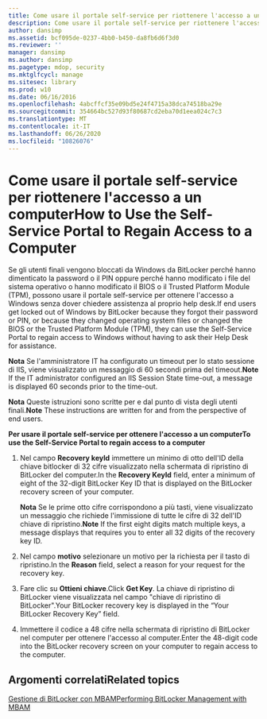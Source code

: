 ```yaml
---
title: Come usare il portale self-service per riottenere l'accesso a un computer
description: Come usare il portale self-service per riottenere l'accesso a un computer
author: dansimp
ms.assetid: bcf095de-0237-4bb0-b450-da8fb6d6f3d0
ms.reviewer: ''
manager: dansimp
ms.author: dansimp
ms.pagetype: mdop, security
ms.mktglfcycl: manage
ms.sitesec: library
ms.prod: w10
ms.date: 06/16/2016
ms.openlocfilehash: 4abcffcf35e09bd5e24f4715a38dca74518ba29e
ms.sourcegitcommit: 354664bc527d93f80687cd2eba70d1eea024c7c3
ms.translationtype: MT
ms.contentlocale: it-IT
ms.lasthandoff: 06/26/2020
ms.locfileid: "10826076"
---
```

# <span data-ttu-id="f0e3c-103">Come usare il portale self-service per riottenere l'accesso a un computer</span><span class="sxs-lookup"><span data-stu-id="f0e3c-103">How to Use the Self-Service Portal to Regain Access to a Computer</span></span>


<span data-ttu-id="f0e3c-104">Se gli utenti finali vengono bloccati da Windows da BitLocker perché hanno dimenticato la password o il PIN oppure perché hanno modificato i file del sistema operativo o hanno modificato il BIOS o il Trusted Platform Module (TPM), possono usare il portale self-service per ottenere l'accesso a Windows senza dover chiedere assistenza al proprio help desk.</span><span class="sxs-lookup"><span data-stu-id="f0e3c-104">If end users get locked out of Windows by BitLocker because they forgot their password or PIN, or because they changed operating system files or changed the BIOS or the Trusted Platform Module (TPM), they can use the Self-Service Portal to regain access to Windows without having to ask their Help Desk for assistance.</span></span>

<span data-ttu-id="f0e3c-105">**Nota**  Se l'amministratore IT ha configurato un timeout per lo stato sessione di IIS, viene visualizzato un messaggio di 60 secondi prima del timeout.</span><span class="sxs-lookup"><span data-stu-id="f0e3c-105">**Note** If the IT administrator configured an IIS Session State time-out, a message is displayed 60 seconds prior to the time-out.</span></span>

 

<span data-ttu-id="f0e3c-106">**Nota**  Queste istruzioni sono scritte per e dal punto di vista degli utenti finali.</span><span class="sxs-lookup"><span data-stu-id="f0e3c-106">**Note** These instructions are written for and from the perspective of end users.</span></span>

 

**<span data-ttu-id="f0e3c-107">Per usare il portale self-service per ottenere l'accesso a un computer</span><span class="sxs-lookup"><span data-stu-id="f0e3c-107">To use the Self-Service Portal to regain access to a computer</span></span>**

1.  <span data-ttu-id="f0e3c-108">Nel campo **Recovery keyId** immettere un minimo di otto dell'ID della chiave bitlocker di 32 cifre visualizzato nella schermata di ripristino di BitLocker del computer.</span><span class="sxs-lookup"><span data-stu-id="f0e3c-108">In the **Recovery KeyId** field, enter a minimum of eight of the 32-digit BitLocker Key ID that is displayed on the BitLocker recovery screen of your computer.</span></span>

    <span data-ttu-id="f0e3c-109">**Nota**  Se le prime otto cifre corrispondono a più tasti, viene visualizzato un messaggio che richiede l'immissione di tutte le cifre di 32 dell'ID chiave di ripristino.</span><span class="sxs-lookup"><span data-stu-id="f0e3c-109">**Note** If the first eight digits match multiple keys, a message displays that requires you to enter all 32 digits of the recovery key ID.</span></span>

     

2.  <span data-ttu-id="f0e3c-110">Nel campo **motivo** selezionare un motivo per la richiesta per il tasto di ripristino.</span><span class="sxs-lookup"><span data-stu-id="f0e3c-110">In the **Reason** field, select a reason for your request for the recovery key.</span></span>

3.  <span data-ttu-id="f0e3c-111">Fare clic su **Ottieni chiave**.</span><span class="sxs-lookup"><span data-stu-id="f0e3c-111">Click **Get Key**.</span></span> <span data-ttu-id="f0e3c-112">La chiave di ripristino di BitLocker viene visualizzata nel campo "chiave di ripristino di BitLocker".</span><span class="sxs-lookup"><span data-stu-id="f0e3c-112">Your BitLocker recovery key is displayed in the “Your BitLocker Recovery Key” field.</span></span>

4.  <span data-ttu-id="f0e3c-113">Immettere il codice a 48 cifre nella schermata di ripristino di BitLocker nel computer per ottenere l'accesso al computer.</span><span class="sxs-lookup"><span data-stu-id="f0e3c-113">Enter the 48-digit code into the BitLocker recovery screen on your computer to regain access to the computer.</span></span>

## <span data-ttu-id="f0e3c-114">Argomenti correlati</span><span class="sxs-lookup"><span data-stu-id="f0e3c-114">Related topics</span></span>


[<span data-ttu-id="f0e3c-115">Gestione di BitLocker con MBAM</span><span class="sxs-lookup"><span data-stu-id="f0e3c-115">Performing BitLocker Management with MBAM</span></span>](performing-bitlocker-management-with-mbam-mbam-2.md)

 

 





